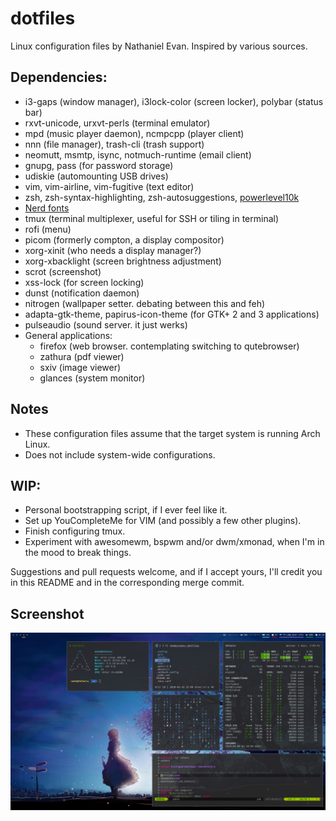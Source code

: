 # dotfiles
Linux configuration files by Nathaniel Evan. Inspired by various sources.

## Dependencies:
* i3-gaps (window manager), i3lock-color (screen locker), polybar (status bar)
* rxvt-unicode, urxvt-perls (terminal emulator)
* mpd (music player daemon), ncmpcpp (player client)
* nnn (file manager), trash-cli (trash support)
* neomutt, msmtp, isync, notmuch-runtime (email client)
* gnupg, pass (for password storage)
* udiskie (automounting USB drives)
* vim, vim-airline, vim-fugitive (text editor)
* zsh, zsh-syntax-highlighting, zsh-autosuggestions, [powerlevel10k](https://github.com/romkatv/powerlevel10k)
* [Nerd fonts](https://github.com/ryanoasis/nerd-fonts)
* tmux (terminal multiplexer, useful for SSH or tiling in terminal)
* rofi (menu)
* picom (formerly compton, a display compositor)
* xorg-xinit (who needs a display manager?)
* xorg-xbacklight (screen brightness adjustment)
* scrot (screenshot)
* xss-lock (for screen locking)
* dunst (notification daemon)
* nitrogen (wallpaper setter. debating between this and feh)
* adapta-gtk-theme, papirus-icon-theme (for GTK+ 2 and 3 applications)
* pulseaudio (sound server. it just werks)
* General applications:
  - firefox (web browser. contemplating switching to qutebrowser)
  - zathura (pdf viewer)
  - sxiv (image viewer)
  - glances (system monitor)

## Notes
* These configuration files assume that the target system is running Arch Linux.
* Does not include system-wide configurations.

## WIP:
* Personal bootstrapping script, if I ever feel like it.
* Set up YouCompleteMe for VIM (and possibly a few other plugins).
* Finish configuring tmux.
* Experiment with awesomewm, bspwm and/or dwm/xmonad, when I'm in the mood to break things.

Suggestions and pull requests welcome, and if I accept yours, I'll credit you in this README and in the corresponding merge commit.

## Screenshot

![Nate's desktop](./screenshot.png?raw=true "Nate's desktop")
